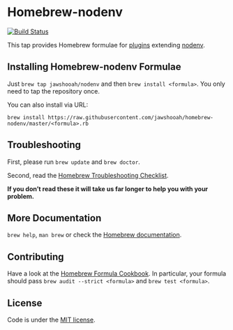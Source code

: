 # Homebrew-nodenv

[![Build Status](https://img.shields.io/travis/jawshooah/homebrew-nodenv/master.svg)](https://travis-ci.org/jawshooah/homebrew-nodenv)

This tap provides Homebrew formulae for [plugins](https://github.com/OiNutter/nodenv/wiki/Plugins) extending [nodenv](https://github.com/OiNutter/nodenv).

## Installing Homebrew-nodenv Formulae
Just `brew tap jawshooah/nodenv` and then `brew install <formula>`. You only need to tap the repository once.

You can also install via URL:

```
brew install https://raw.githubusercontent.com/jawshooah/homebrew-nodenv/master/<formula>.rb
```

## Troubleshooting
First, please run `brew update` and `brew doctor`.

Second, read the [Homebrew Troubleshooting Checklist](https://github.com/Homebrew/homebrew/blob/master/share/doc/homebrew/Troubleshooting.md#troubleshooting).

**If you don’t read these it will take us far longer to help you with your problem.**

## More Documentation

`brew help`, `man brew` or check the [Homebrew documentation](https://github.com/Homebrew/homebrew/tree/master/share/doc/homebrew#readme).

## Contributing

Have a look at the [Homebrew Formula Cookbook](https://github.com/Homebrew/homebrew/blob/master/share/doc/homebrew/Formula-Cookbook.md).  In particular, your formula should pass `brew audit --strict <formula>` and `brew test <formula>`.

## License
Code is under the [MIT license](https://github.com/jawshooah/homebrew-nodenv/tree/master/LICENSE.txt).
